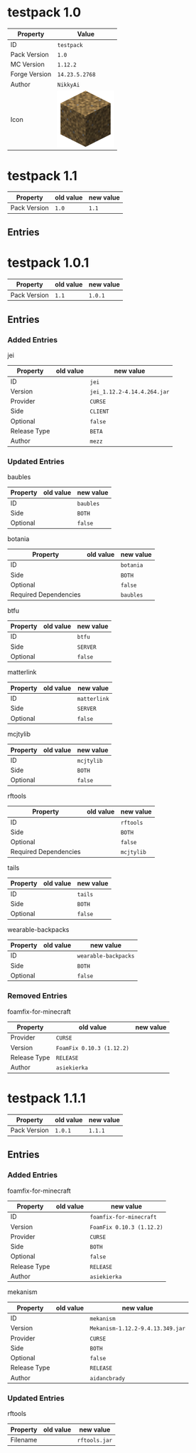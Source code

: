 # testpack 1.0

Property | Value
---|---
ID | `testpack`
Pack Version | `1.0`
MC Version | `1.12.2`
Forge Version | `14.23.5.2768`
Author | `NikkyAi`
Icon | <img src="icon.png" alt="icon" style="max-height: 128px;"/>



# testpack 1.1

Property | old value | new value
---|---|---
Pack Version | `1.0` | `1.1`
## Entries



# testpack 1.0.1

Property | old value | new value
---|---|---
Pack Version | `1.1` | `1.0.1`

## Entries
### Added Entries

jei

Property | old value | new value
---|---|---
ID |  | `jei`
Version |  | `jei_1.12.2-4.14.4.264.jar`
Provider |  | `CURSE`
Side |  | `CLIENT`
Optional |  | `false`
Release Type |  | `BETA`
Author |  | `mezz`
### Updated Entries

baubles

Property | old value | new value
---|---|---
ID |  | `baubles`
Side |  | `BOTH`
Optional |  | `false`
botania

Property | old value | new value
---|---|---
ID |  | `botania`
Side |  | `BOTH`
Optional |  | `false`
Required Dependencies |  | `baubles`
btfu

Property | old value | new value
---|---|---
ID |  | `btfu`
Side |  | `SERVER`
Optional |  | `false`
matterlink

Property | old value | new value
---|---|---
ID |  | `matterlink`
Side |  | `SERVER`
Optional |  | `false`
mcjtylib

Property | old value | new value
---|---|---
ID |  | `mcjtylib`
Side |  | `BOTH`
Optional |  | `false`
rftools

Property | old value | new value
---|---|---
ID |  | `rftools`
Side |  | `BOTH`
Optional |  | `false`
Required Dependencies |  | `mcjtylib`
tails

Property | old value | new value
---|---|---
ID |  | `tails`
Side |  | `BOTH`
Optional |  | `false`
wearable-backpacks

Property | old value | new value
---|---|---
ID |  | `wearable-backpacks`
Side |  | `BOTH`
Optional |  | `false`
### Removed Entries

foamfix-for-minecraft

Property | old value | new value
---|---|---
Provider | `CURSE` | 
Version | `FoamFix 0.10.3 (1.12.2)` | 
Release Type | `RELEASE` | 
Author | `asiekierka` | 



# testpack 1.1.1

Property | old value | new value
---|---|---
Pack Version | `1.0.1` | `1.1.1`

## Entries
### Added Entries

foamfix-for-minecraft

Property | old value | new value
---|---|---
ID |  | `foamfix-for-minecraft`
Version |  | `FoamFix 0.10.3 (1.12.2)`
Provider |  | `CURSE`
Side |  | `BOTH`
Optional |  | `false`
Release Type |  | `RELEASE`
Author |  | `asiekierka`
mekanism

Property | old value | new value
---|---|---
ID |  | `mekanism`
Version |  | `Mekanism-1.12.2-9.4.13.349.jar`
Provider |  | `CURSE`
Side |  | `BOTH`
Optional |  | `false`
Release Type |  | `RELEASE`
Author |  | `aidancbrady`
### Updated Entries

rftools

Property | old value | new value
---|---|---
Filename |  | `rftools.jar`




